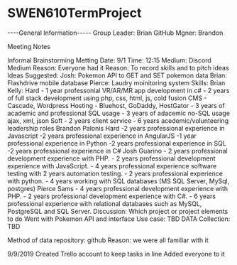 # SWEN610TermProject


----General Information-----
Group Leader: Brian
GitHub Mgner: Brandon



Meeting Notes

Informal Brainstorming Metting 
Date: 9/1
Time: 12:15
Medium: Discord
     Medium Reason: Everyone had it
Reason: To record skills and to pitch ideas
Ideas Suggested:
	Josh: Pokemon API to GET and SET pokemon data 
	Brian: Flashdrive mobile database
	Pierce: Laudry moinitoring system
Skills:
	Brian Kelly:
		Hard
		- 1 year professonial VR/AR/MR app development in c#
		- 2 years of full stack development using php, css, html, js, cold fusion
			CMS - Cascade, Wordpress
			Hosting - Bluehost, GoDaddy, HostGator
		- 3 years of academic and professional SQL usage
		- 3 years of adacemic no-SQL usage ajax, xml, json
		Soft
		- 2 years client service
		- 6 years acedemic/volunteering leadership roles
	Brandon Palonis
		Hard
		-2 years professional experience in Javascript
		-2 years professional experience in AngularJS
		-1 year professional experience in Python
		-2 years professional experience in SQL
		-2 years professional experience in C#
	Josh Guarino
		- 2 years professional development experience with PHP.
		- 2 years professional development experience with JavaScript.
		- 4 years professional experience software testing with 2 years automation testing.
		- 2 years professional experience with  python.
		- 4 years working with SQL databases (MS SQL Server, MySql, postgres)
	Pierce Sams
		- 4 years professional development experience with PHP.
		- 2 years professional development experience with C#.
		- 6 years professional experience with relational databases such as MySQL, PostgreSQL and SQL Server.
Discussion:
	Which project or project elements to do
	Went with Pokemon API and interface 
		Use case: TBD 
		DATA Collection: TBD

Method of data repository: github 
Reason: we were all familiar with it



9/9/2019
Created Trello account to keep tasks in line
Added everyone to it
